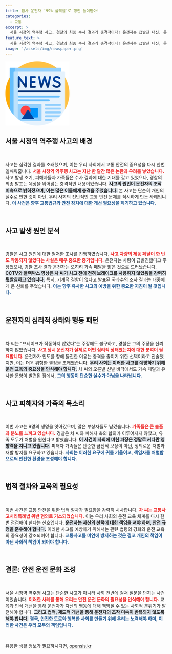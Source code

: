 ```yaml
---
title: 참사 운전자 ‘99% 풀액셀’로 행인 들이받아!
categories:
  - 교통
excerpt: >
  서울 시청역 역주행 사고, 경찰의 최종 수사 결과가 충격적이다! 운전자는 급발진 대신, 운전 미숙으로 인해 16명이 사망했다는 사실이 드러났다. 차량의 속도는 무려 시속 107㎞, 그 배경은 무엇일까?
feature_text: >
  서울 시청역 역주행 사고, 경찰의 최종 수사 결과가 충격적이다! 운전자는 급발진 대신, 운전 미숙으로 인해 16명이 사망했다는 사실이 드러났다. 차량의 속도는 무려 시속 107㎞, 그 배경은 무엇일까?
image: '/assets/img/newspaper.png'
---
```


<p><img src="/assets/img/newspaper.png" alt="kimp 속보" /></p>

<h2 data-ke-size="size26">서울 시청역 역주행 사고의 배경</h2>

<p data-ke-size="size16">&nbsp;</p>

<p>사고는 심각한 결과를 초래했으며, 이는 우리 사회에서 교통 안전의 중요성을 다시 한번 일깨워줍니다. <b><span style="color: #ee2323;">서울 시청역 역주행 사고는 지난 한 달간 많은 논란과 우려를 낳았습니다.</span></b> 사고 발생 초기, 피해자들과 가족들은 수사 결과에 대한 기대를 갖고 있었으나, 경찰의 최종 발표는 예상을 뛰어넘는 충격적인 내용이었습니다. <b><span style="background-color: #21538527;">사고의 원인이 운전자의 조작 미숙으로 밝혀졌으며, 이는 많은 이들에게 충격을 주었습니다.</span></b> 본 사고는 단순히 개인의 실수로 인한 것이 아닌, 우리 사회의 전반적인 교통 안전 문제를 직시하게 만든 사례입니다. <b><span style="color: #1a5490;">이 사건은 향후 교통법규와 안전 장치에 대한 개선 필요성을 제기하고 있습니다.</span></b></p>

<p data-ke-size="size16">&nbsp;</p>

<h2 data-ke-size="size26">사고 발생 원인 분석</h2>

<p data-ke-size="size16">&nbsp;</p>

<p>경찰은 사고 원인에 대한 철저한 조사를 진행하였습니다. <b><span style="color: #ee2323;">사고 차량의 제동 페달이 한 번도 작동되지 않았다는 사실은 매우 중요한 증거입니다.</span></b> 운전자는 차량이 급발진했다고 주장했으나, 경찰 조사 결과 운전자는 오히려 가속 페달을 밟은 것으로 드러났습니다. <b><span style="background-color: #21538527;">CCTV와 블랙박스 영상은 차 씨가 사고 전에 전혀 브레이크를 사용하지 않았음을 강력히 뒷받침하고 있습니다.</span></b> 특히, 기계적 결함이 없다고 발표된 국과수의 조사 결과는 대중에게 큰 신뢰를 주었습니다. <b><span style="color: #1a5490;">이는 향후 유사한 사고의 예방을 위한 중요한 지침이 될 것입니다.</span></b></p>

<p data-ke-size="size16">&nbsp;</p>

<h2 data-ke-size="size26">운전자의 심리적 상태와 행동 패턴</h2>

<p data-ke-size="size16">&nbsp;</p>

<p>차 씨는 “브레이크가 작동하지 않았다”는 주장에도 불구하고, 경찰은 그의 주장을 신뢰하지 않았습니다. <b><span style="color: #ee2323;">사고 당시 운전자가 실제로 어떤 심리적 상태였는지에 대한 분석이 필요합니다.</span></b> 운전자가 인도를 향해 돌진한 이유는 충격을 줄이기 위한 선택이라고 진술했지만, 이는 더욱 위험한 결정을 초래했습니다. <b><span style="background-color: #21538527;">우리 사회는 이러한 사고를 예방하기 위해 운전 교육의 중요성을 인식해야 합니다.</span></b> 차 씨의 오른발 신발 바닥에서도 가속 페달과 유사한 문양이 발견된 점에서, <b><span style="color: #1a5490;">그의 행동이 단순한 실수가 아님을 나타냅니다.</span></b></p>

<p data-ke-size="size16">&nbsp;</p>

<h2 data-ke-size="size26">사고 피해자와 가족의 목소리</h2>

<p data-ke-size="size16">&nbsp;</p>

<p>이번 사고는 9명의 생명을 앗아갔으며, 많은 부상자들도 남겼습니다. <b><span style="color: #ee2323;">가족들은 큰 슬픔과 분노를 느끼고 있습니다.</span></b> 경찰은 차 씨와 피해자 측의 합의가 이루어지지 않았고, 유족 모두가 처벌을 원한다고 밝혔습니다. <b><span style="background-color: #21538527;">이 사건이 사회에 미친 파장은 정말로 커다란 영향력을 지니고 있습니다.</span></b> 피해자 가족들은 단순한 금전적 보상이 아닌, 정의로운 처벌과 재발 방지를 요구하고 있습니다. <b><span style="color: #1a5490;">사회는 이러한 요구에 귀를 기울이고, 책임자를 처벌함으로써 안전한 환경을 조성해야 합니다.</span></b></p>

<p data-ke-size="size16">&nbsp;</p>

<h2 data-ke-size="size26">법적 절차와 교육의 필요성</h2>

<p data-ke-size="size16">&nbsp;</p>

<p>이번 사건은 교통 안전을 위한 법적 절차가 필요함을 강력히 시사합니다. <b><span style="color: #ee2323;">차 씨는 교통사고처리특례법 위반 혐의로 기소되었습니다.</span></b> 이는 우리 사회의 운전 교육 체계를 다시 한번 점검해야 한다는 신호입니다. <b><span style="background-color: #21538527;">운전자는 자신의 선택에 대한 책임을 져야 하며, 안전 규정을 준수해야 합니다.</span></b> 이러한 사고를 예방하기 위해서는 관련 법령의 강화와 운전 교육의 중요성이 강조되어야 합니다. <b><span style="color: #1a5490;">교통사고를 미연에 방지하는 것은 결코 개인의 책임이 아닌 사회적 책임이 되어야 합니다.</span></b></p>

<p data-ke-size="size16">&nbsp;</p>

<h2 data-ke-size="size26">결론: 안전 운전 문화 조성</h2>

<p data-ke-size="size16">&nbsp;</p>

<p>서울 시청역 역주행 사고는 단순한 사고가 아니라 사회 전반에 걸쳐 질문을 던지는 사건이었습니다. <b><span style="color: #ee2323;">이러한 사례를 통해 우리는 안전 운전 문화의 필요성을 인식해야 합니다.</span></b> 교육과 인식 개선을 통해 운전자가 자신의 행동에 대해 책임질 수 있는 사회적 분위기가 발전해야 합니다. <b><span style="background-color: #21538527;">그리고 법적, 제도적 개선을 통해 운전자의 조작 미숙이 반복되지 않도록 해야 합니다.</span></b> <b><span style="color: #1a5490;">결국, 안전한 도로와 행복한 사회를 만들기 위해 우리는 노력해야 하며, 이러한 사건은 우리 모두의 책임입니다.</span></b></p>

<p data-ke-size="size16">&nbsp;</p>
유용한 생활 정보가 필요하시다면, <a href="https://opensis.kr" rel="dofollow">opensis.kr</a>


